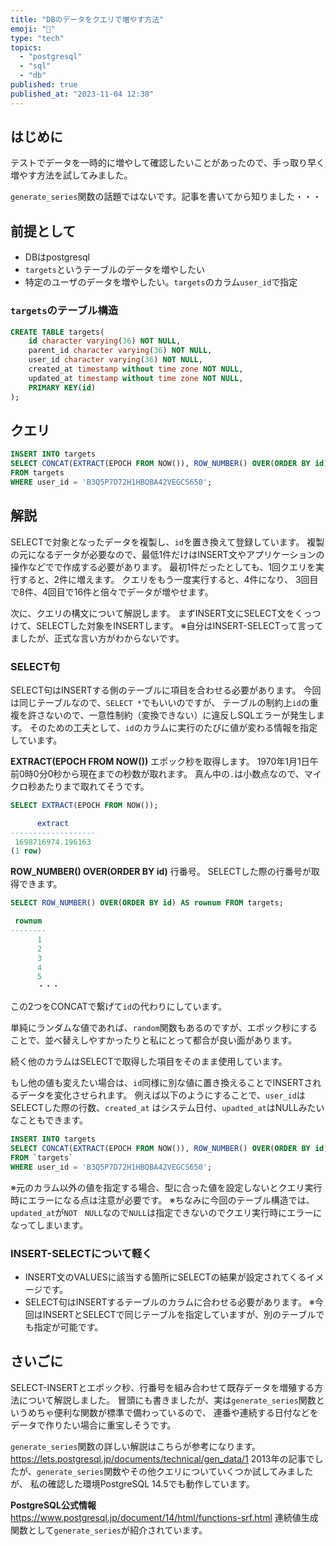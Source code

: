 ```yaml
---
title: "DBのデータをクエリで増やす方法"
emoji: "📑"
type: "tech"
topics:
  - "postgresql"
  - "sql"
  - "db"
published: true
published_at: "2023-11-04 12:38"
---
```


## はじめに
テストでデータを一時的に増やして確認したいことがあったので、手っ取り早く増やす方法を試してみました。

`generate_series`関数の話題ではないです。記事を書いてから知りました・・・


## 前提として
- DBはpostgresql
- `targets`というテーブルのデータを増やしたい
- 特定のユーザのデータを増やしたい。`targets`のカラム`user_id`で指定

### `targets`のテーブル構造
```sql
CREATE TABLE targets(
    id character varying(36) NOT NULL,
    parent_id character varying(36) NOT NULL,
    user_id character varying(36) NOT NULL,
    created_at timestamp without time zone NOT NULL,
    updated_at timestamp without time zone NOT NULL,
    PRIMARY KEY(id)
);
```

## クエリ
```sql
INSERT INTO targets
SELECT CONCAT(EXTRACT(EPOCH FROM NOW()), ROW_NUMBER() OVER(ORDER BY id)), parent_id, user_id, created_at, updated_at
FROM targets
WHERE user_id = 'B3Q5P7D72H1HBQBA42VEGCS650';
```

## 解説
SELECTで対象となったデータを複製し、`id`を置き換えて登録しています。
複製の元になるデータが必要なので、最低1件だけはINSERT文やアプリケーションの操作などでで作成する必要があります。
最初1件だったとしても、1回クエリを実行すると、2件に増えます。
クエリをもう一度実行すると、4件になり、
3回目で8件、4回目で16件と倍々でデータが増やせます。

次に、クエリの構文について解説します。
まずINSERT文にSELECT文をくっつけて、SELECTした対象をINSERTします。
※自分はINSERT-SELECTって言ってましたが、正式な言い方がわからないです。
  
### SELECT句
SELECT句はINSERTする側のテーブルに項目を合わせる必要があります。
今回は同じテーブルなので、`SELECT *`でもいいのですが、
テーブルの制約上`id`の重複を許さないので、一意性制約（変換できない）に違反しSQLエラーが発生します。
そのための工夫として、`id`のカラムに実行のたびに値が変わる情報を指定しています。

**EXTRACT(EPOCH FROM NOW())**
エポック秒を取得します。
1970年1月1日午前0時0分0秒から現在までの秒数が取れます。
真ん中の`.`は小数点なので、マイクロ秒あたりまで取れてそうです。

```sql
SELECT EXTRACT(EPOCH FROM NOW());

      extract      
-------------------
 1698716974.196163
(1 row)
```

**ROW_NUMBER() OVER(ORDER BY id)**
行番号。
SELECTした際の行番号が取得できます。

```sql
SELECT ROW_NUMBER() OVER(ORDER BY id) AS rownum FROM targets;

 rownum 
--------
      1
      2
      3
      4
      5
      ・・・
```

この2つをCONCATで繋げて`id`の代わりにしています。

単純にランダムな値であれば、`random`関数もあるのですが、エポック秒にすることで、並べ替えしやすかったりと私にとって都合が良い面があります。

続く他のカラムはSELECTで取得した項目をそのまま使用しています。

もし他の値も変えたい場合は、`id`同様に別な値に置き換えることでINSERTされるデータを変化させられます。
例えば以下のようにすることで、`user_id`はSELECTした際の行数、`created_at` はシステム日付、`upadted_at`はNULLみたいなこともできます。
```sql
INSERT INTO targets
SELECT CONCAT(EXTRACT(EPOCH FROM NOW()), ROW_NUMBER() OVER(ORDER BY id)), parent_id, ROW_NUMBER() OVER(ORDER BY id), CURRENT_TIMESTAMP, NULL
FROM `targets`
WHERE user_id = 'B3Q5P7D72H1HBQBA42VEGCS650';
```
※元のカラム以外の値を指定する場合、型に合った値を設定しないとクエリ実行時にエラーになる点は注意が必要です。
※ちなみに今回のテーブル構造では、`updated_at`が`NOT　NULL`なので`NULL`は指定できないのでクエリ実行時にエラーになってしまいます。


### INSERT-SELECTについて軽く
- INSERT文のVALUESに該当する箇所にSELECTの結果が設定されてくるイメージです。
- SELECT句はINSERTするテーブルのカラムに合わせる必要があります。
※今回はINSERTとSELECTで同じテーブルを指定していますが、別のテーブルでも指定が可能です。


## さいごに
SELECT-INSERTとエポック秒、行番号を組み合わせて既存データを増殖する方法について解説しました。
冒頭にも書きましたが、実は`generate_series`関数というめちゃ便利な関数が標準で備わっているので、
連番や連続する日付などをデータで作りたい場合に重宝しそうです。

`generate_series`関数の詳しい解説はこちらが参考になります。
https://lets.postgresql.jp/documents/technical/gen_data/1
2013年の記事でしたが、`generate_series`関数やその他クエリについていくつか試してみましたが、
私の確認した環境PostgreSQL 14.5でも動作しています。

**PostgreSQL公式情報**
https://www.postgresql.jp/document/14/html/functions-srf.html
連続値生成関数として`generate_series`が紹介されています。
